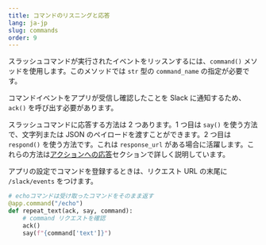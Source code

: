 ```yaml
---
title: コマンドのリスニングと応答
lang: ja-jp
slug: commands
order: 9
---
```


<div class="section-content">

スラッシュコマンドが実行されたイベントをリッスンするには、`command()` メソッドを使用します。このメソッドでは `str` 型の `command_name` の指定が必要です。

コマンドイベントをアプリが受信し確認したことを Slack に通知するため、`ack()` を呼び出す必要があります。

スラッシュコマンドに応答する方法は 2 つあります。1 つ目は `say()` を使う方法で、文字列または JSON のペイロードを渡すことができます。2 つ目は `respond()` を使う方法です。これは `response_url` がある場合に活躍します。これらの方法は[アクションへの応答](#action-respond)セクションで詳しく説明しています。

アプリの設定でコマンドを登録するときは、リクエスト URL の末尾に `/slack/events` をつけます。

</div>

```python
# echoコマンドは受け取ったコマンドをそのまま返す
@app.command("/echo")
def repeat_text(ack, say, command):
    # command リクエストを確認
    ack()
    say(f"{command['text']}")
```
